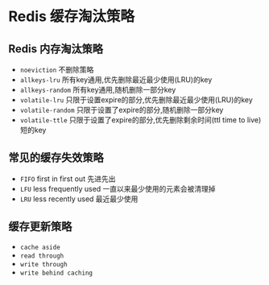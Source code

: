 # Redis 缓存淘汰策略

## Redis 内存淘汰策略

* `noeviction` 不删除策略
* `allkeys-lru` 所有key通用,优先删除最近最少使用(LRU)的key
* `allkeys-random` 所有key通用,随机删除一部分key
* `volatile-lru` 只限于设置expire的部分,优先删除最近最少使用(LRU)的key
* `volatile-random` 只限于设置了expire的部分,随机删除一部分key
* `volatile-ttle` 只限于设置了expire的部分,优先删除剩余时间(ttl time to live)短的key

## 常见的缓存失效策略

* `FIFO` first in first out 先进先出
* `LFU` less frequently used 一直以来最少使用的元素会被清理掉
* `LRU` less recently used 最近最少使用



## 缓存更新策略

* `cache aside`
* `read through`
* `write through`
* `write behind caching`